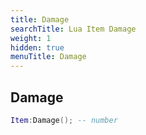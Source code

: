 ```yaml
---
title: Damage
searchTitle: Lua Item Damage
weight: 1
hidden: true
menuTitle: Damage
---
```

## Damage
```lua
Item:Damage(); -- number
```
